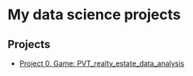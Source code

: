# My data science projects

## Projects
* [Project 0. Game: PVT_realty_estate_data_analysis](https://github.com/SegaGLm/random_projects/PVT_realty_estate_data_analysis/README.md)
